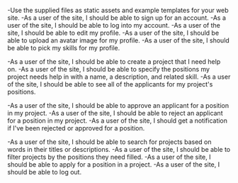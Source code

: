 -Use the supplied files as static assets and example templates for your web site.
-As a user of the site, I should be able to sign up for an account.
-As a user of the site, I should be able to log into my account.
-As a user of the site, I should be able to edit my profile.
-As a user of the site, I should be able to upload an avatar image for my profile.
-As a user of the site, I should be able to pick my skills for my profile.

-As a user of the site, I should be able to create a project that I need help on.
-As a user of the site, I should be able to specify the positions my project needs help in with a name, a description, and related skill.
-As a user of the site, I should be able to see all of the applicants for my project's positions.

-As a user of the site, I should be able to approve an applicant for a position in my project.
-As a user of the site, I should be able to reject an applicant for a position in my project.
-As a user of the site, I should get a notification if I've been rejected or approved for a position.

-As a user of the site, I should be able to search for projects based on words in their titles or descriptions.
-As a user of the site, I should be able to filter projects by the positions they need filled.
-As a user of the site, I should be able to apply for a position in a project.
-As a user of the site, I should be able to log out.
